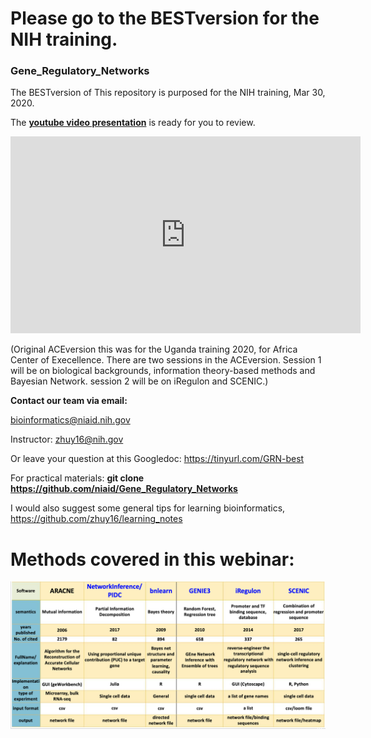 
# Please go to the BESTversion for the NIH training.

### **Gene_Regulatory_Networks**

The BESTversion of This repository is purposed for the NIH training, Mar 30, 2020.

The [**youtube video presentation**](https://www.youtube.com/watch?v=eMvUteU3WWk&feature=youtu.be) is ready for you to review.
<iframe width="560" height="315" src="https://www.youtube.com/embed/eMvUteU3WWk" frameborder="0" allow="accelerometer; autoplay; encrypted-media; gyroscope; picture-in-picture" allowfullscreen></iframe>

(Original ACEversion this was for the Uganda training 2020, for Africa Center of Execellence.
There are two sessions in the ACEversion. Session 1 will be on biological backgrounds, information theory-based methods and Bayesian Network. session 2 will be on iRegulon and SCENIC.)

**Contact our team via email:**

bioinformatics@niaid.nih.gov

Instructor: zhuy16@nih.gov

Or leave your question at this Googledoc:
https://tinyurl.com/GRN-best 

For practical materials:
  **git clone https://github.com/niaid/Gene_Regulatory_Networks**

I would also suggest some general tips for learning bioinformatics,
  https://github.com/zhuy16/learning_notes

# Methods covered in this webinar:
<img src="./myimage1.png">
